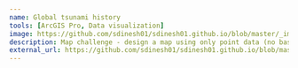 ```yaml
---
name: Global tsunami history
tools: [ArcGIS Pro, Data visualization]
image: https://github.com/sdinesh01/sdinesh01.github.io/blob/master/_images/historictsunamis.jpg?raw=true
description: Map challenge - design a map using only point data (no base maps or annotations!) - for GIS 405 Geoviz & Cartography
external_url: https://github.com/sdinesh01/sdinesh01.github.io/blob/master/_images/historictsunamis.jpg?raw=true
---
```

